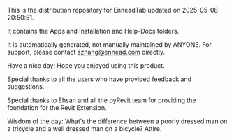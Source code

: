 This is the distribution repository for EnneadTab updated on 2025-05-08 20:50:51.

It contains the Apps and Installation and Help-Docs folders.

It is automatically generated, not manually maintained by ANYONE.
For support, please contact szhang@ennead.com directly.

Have a nice day! Hope you enjoyed using this product.

Special thanks to all the users who have provided feedback and suggestions.

Special thanks to Ehsan and all the pyRevit team for providing the foundation for the Revit Extension.



Wisdom of the day:
What's the difference between a poorly dressed man on a tricycle and a well dressed man on a bicycle? Attire.
